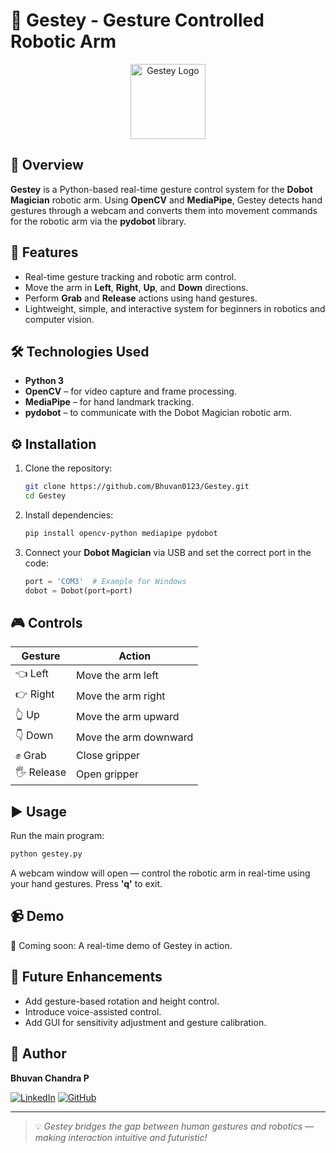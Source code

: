 # 🤖 Gestey - Gesture Controlled Robotic Arm

<p align="center">
  <img src="https://upload.wikimedia.org/wikipedia/commons/3/3f/Robot_arm_icon.svg" alt="Gestey Logo" width="120"/>
</p>

## 🧠 Overview

**Gestey** is a Python-based real-time gesture control system for the **Dobot Magician** robotic arm. Using **OpenCV** and **MediaPipe**, Gestey detects hand gestures through a webcam and converts them into movement commands for the robotic arm via the **pydobot** library.

## 🚀 Features

* Real-time gesture tracking and robotic arm control.
* Move the arm in **Left**, **Right**, **Up**, and **Down** directions.
* Perform **Grab** and **Release** actions using hand gestures.
* Lightweight, simple, and interactive system for beginners in robotics and computer vision.

## 🛠️ Technologies Used

* **Python 3**
* **OpenCV** – for video capture and frame processing.
* **MediaPipe** – for hand landmark tracking.
* **pydobot** – to communicate with the Dobot Magician robotic arm.

## ⚙️ Installation

1. Clone the repository:

   ```bash
   git clone https://github.com/Bhuvan0123/Gestey.git
   cd Gestey
   ```

2. Install dependencies:

   ```bash
   pip install opencv-python mediapipe pydobot
   ```

3. Connect your **Dobot Magician** via USB and set the correct port in the code:

   ```python
   port = 'COM3'  # Example for Windows
   dobot = Dobot(port=port)
   ```

## 🎮 Controls

| Gesture     | Action                |
| ----------- | --------------------- |
| 👈 Left     | Move the arm left     |
| 👉 Right    | Move the arm right    |
| 👆 Up       | Move the arm upward   |
| 👇 Down     | Move the arm downward |
| ✊ Grab      | Close gripper         |
| 🖐️ Release | Open gripper          |

## ▶️ Usage

Run the main program:

```bash
python gestey.py
```

A webcam window will open — control the robotic arm in real-time using your hand gestures.
Press **'q'** to exit.

## 📹 Demo

🎥 Coming soon: A real-time demo of Gestey in action.

## 🌟 Future Enhancements

* Add gesture-based rotation and height control.
* Introduce voice-assisted control.
* Add GUI for sensitivity adjustment and gesture calibration.

## 👤 Author

**Bhuvan Chandra P**

[![LinkedIn](https://img.shields.io/badge/LinkedIn-0077B5?style=for-the-badge\&logo=linkedin\&logoColor=white)](https://www.linkedin.com/in/bhuvanchandrap/)
[![GitHub](https://img.shields.io/badge/GitHub-181717?style=for-the-badge\&logo=github\&logoColor=white)](https://github.com/Bhuvan0123)

---

> 💡 *Gestey bridges the gap between human gestures and robotics — making interaction intuitive and futuristic!*
